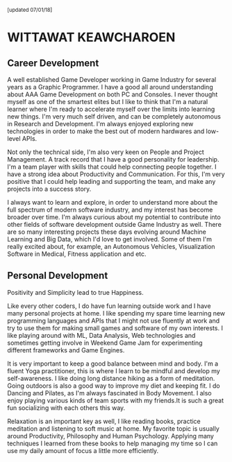 <small>[updated 07/01/18]</small>
# WITTAWAT KEAWCHAROEN
## Career Development
A well established Game Developer working in Game Industry for several years as a Graphic Programmer. I have a good all around understanding about AAA Game Development on both PC and Consoles.
I never thought myself as one of the smartest elites but I like to think that I'm a natural learner where I'm ready to accelerate myself over the limits into learning new things. I'm very much self driven, and can be completely autonomous in Research and Development. I'm always enjoyed exploring new technologies in order to make the best out of modern hardwares and low-level APIs.

Not only the technical side, I'm also very keen on People and Project Management. A track record that I have a good personality for leadership. I'm a team player with skills that could help connecting people together. I have a strong idea about Productivity and Communication. For this, I'm very positive that I could help leading and supporting the team, and make any projects into a success story.

I always want to learn and explore, in order to understand more about the full spectrum of modern software industry, and my interest has become broader over time. I'm always curious about my potential to contribute into other fields of software development outside Game Industry as well. There are so many interesting projects these days evolving around Machine Learning and Big Data, which I'd love to get involved. Some of them I'm really excited about, for example, an Autonomous Vehicles, Visualization Software in Medical, Fitness application and etc.

## Personal Development
Positivity and Simplicity lead to true Happiness.

Like every other coders, I do have fun learning outside work and I have many personal projects at home. I like spending my spare time learning new programming languages and APIs that I might not use fluently at work and try to use them for making small games and software of my own interests. I like playing around with ML, Data Analysis, Web technologies and sometimes getting involve in Weekend Game Jam for experimenting different frameworks and Game Engines.

It is very important to keep a good balance between mind and body. I'm a fluent Yoga practitioner, this is where I learn to be mindful and develop my self-awareness. I like doing long distance hiking as a form of meditation. Going outdoors is also a good way to improve my diet and keeping fit. I do Dancing and Pilates, as I'm always fascinated in Body Movement. I also enjoy playing various kinds of team sports with my friends.It is such a great fun socializing with each others this way.

Relaxation is an important key as well, I like reading books, practice meditation and listening to soft music at home. My favorite topic is usually around Productivity, Philosophy and Human Psychology. Applying many techniques I learned from these books to help managing my time so I can use my daily amount of focus a little more efficiently.